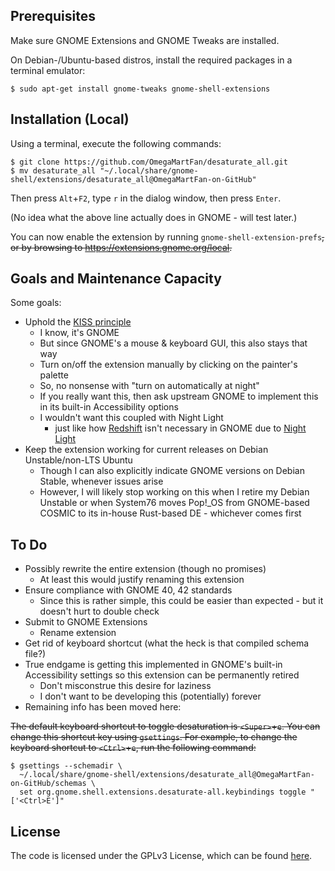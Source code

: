## Prerequisites

Make sure GNOME Extensions and GNOME Tweaks are installed.

On Debian-/Ubuntu-based distros, install the required packages in a terminal
emulator:
```
$ sudo apt-get install gnome-tweaks gnome-shell-extensions
```

## Installation (Local)

Using a terminal, execute the following commands:

```
$ git clone https://github.com/OmegaMartFan/desaturate_all.git
$ mv desaturate_all "~/.local/share/gnome-shell/extensions/desaturate_all@OmegaMartFan-on-GitHub"
```

Then press `Alt`+`F2`, type `r` in the dialog window, then press `Enter`.

(No idea what the above line actually does in GNOME - will test later.)

You can now enable the extension by running `gnome-shell-extension-prefs`~~, or by
browsing to https://extensions.gnome.org/local.~~

## Goals and Maintenance Capacity

Some goals:

* Uphold the [KISS principle](https://en.wikipedia.org/wiki/KISS_principle)
    * I know, it's GNOME
    * But since GNOME's a mouse & keyboard GUI, this also stays that way
    * Turn on/off the extension manually by clicking on the painter's palette
    * So, no nonsense with "turn on automatically at night"
    * If you really want this, then ask upstream GNOME to implement this in
  its built-in Accessibility options
    * I wouldn't want this coupled with Night Light
        * just like how [Redshift](https://en.wikipedia.org/wiki/Redshift_(software))
          isn't necessary in GNOME due to [Night Light](https://help.gnome.org/users/gnome-help/stable/display-night-light.html.en)
* Keep the extension working for current releases on Debian Unstable/non-LTS
  Ubuntu
    * Though I can also explicitly indicate GNOME versions on Debian Stable,
      whenever issues arise
    * However, I will likely stop working on this when I retire my Debian
      Unstable or when System76 moves Pop!\_OS from GNOME-based COSMIC to its
      in-house Rust-based DE - whichever comes first

## To Do

* Possibly rewrite the entire extension (though no promises)
  * At least this would justify renaming this extension
* Ensure compliance with GNOME 40, 42 standards
    * Since this is rather simple, this could be easier than expected - but it
    doesn't hurt to double check
* Submit to GNOME Extensions
    * Rename extension
* Get rid of keyboard shortcut (what the heck is that compiled schema file?)
* True endgame is getting this implemented in GNOME's built-in
  Accessibility settings so this extension can be permanently retired
    * Don't misconstrue this desire for laziness
    * I don't want to be developing this (potentially) forever
* Remaining info has been moved here:

~~The default keyboard shortcut to toggle desaturation is `<Super>`+`e`. You can
change this shortcut key using `gsettings`. For example, to change the keyboard
shortcut to `<Ctrl>`+`e`, run the following command:~~

```
$ gsettings --schemadir \
  ~/.local/share/gnome-shell/extensions/desaturate_all@OmegaMartFan-on-GitHub/schemas \
  set org.gnome.shell.extensions.desaturate-all.keybindings toggle "['<Ctrl>E']"
```

## License

The code is licensed under the GPLv3 License, which can be found [here](LICENSE).
